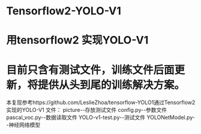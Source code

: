 # Tensorflow2-YOLO-V1

# 用tensorflow2 实现YOLO-V1
# 目前只含有测试文件，训练文件后面更新，将提供从头到尾的训练解决方案。
本复现参考https://github.com/LeslieZhoa/tensorflow-YOLO1通过Tensorflow2实现的YOLO-V1
文件：
picture--存放测试文件
config.py--参数文件
pascal_voc.py--数据读取文件
YOLO-v1-test.py--测试文件
YOLONetModel.py--神经网络模型
